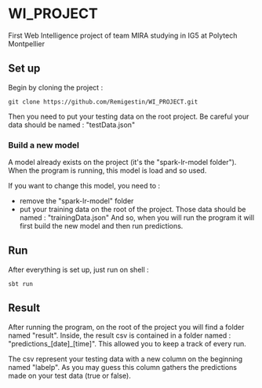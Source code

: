 # WI_PROJECT
First Web Intelligence project of team MIRA studying in IG5 at Polytech Montpellier


## Set up

Begin by cloning the project :

```
git clone https://github.com/Remigestin/WI_PROJECT.git
```

Then you need to put your testing data on the root project. 
Be careful your data should be named : "testData.json"


### Build a new model

A model already exists on the project (it's the "spark-lr-model folder"). 
When the program is running, this model is load and so used.

If you want to change this model, you need to :
- remove the "spark-lr-model" folder
- put your training data on the root of the project. Those data should be named : "trainingData.json"
And so, when you will run the program it will first build the new model and then run predictions.


## Run

After everything is set up, just run on shell : 
```
sbt run
```


## Result

After running the program, on the root of the project you will find a folder named "result". 
Inside, the result csv is contained in a folder named : "predictions_[date]_[time]". 
This allowed you to keep a track of every run.

The csv represent your testing data with a new column on the beginning named "labelp". 
As you may guess this column gathers the predictions made on your test data (true or false). 

